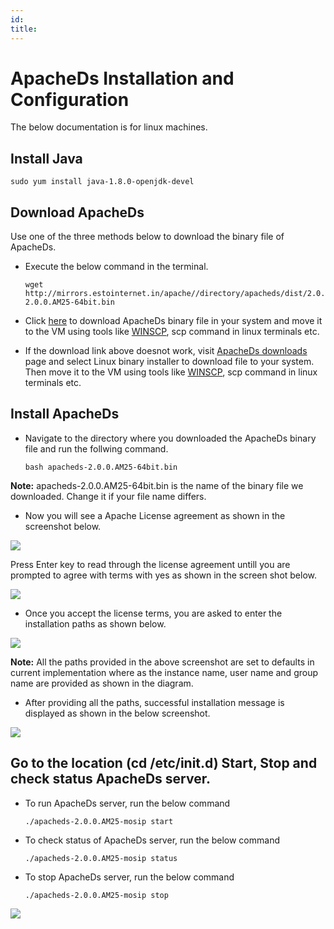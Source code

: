 ```yaml
---
id: 
title: 
---
```

# ApacheDs Installation and Configuration

The below documentation is for linux machines.

## Install Java
```
sudo yum install java-1.8.0-openjdk-devel
```

## Download ApacheDs
Use one of the three methods below to download the binary file of ApacheDs.

* Execute the below command in the terminal.
    ```shell
    wget http://mirrors.estointernet.in/apache//directory/apacheds/dist/2.0.0.AM25/apacheds-2.0.0.AM25-64bit.bin
    ```

* Click [here](https://mirrors.estointernet.in/apache//directory/apacheds/dist/2.0.0.AM25/apacheds-2.0.0.AM25-64bit.bin) to download ApacheDs binary file in your system and move it to the VM using tools like [WINSCP](https://winscp.net/eng/download.php), scp command in linux terminals etc.

* If the download link above doesnot work, visit [ApacheDs downloads](https://directory.apache.org/apacheds/downloads.html) page and select Linux binary installer to download file to your system. Then move it to the VM using tools like [WINSCP](//winscp.net/eng/download.php), scp command in linux terminals etc.

## Install ApacheDs

* Navigate to the directory where you downloaded the ApacheDs binary file and run the follwing command.
    ```shell
    bash apacheds-2.0.0.AM25-64bit.bin
    ```
**Note:** apacheds-2.0.0.AM25-64bit.bin is the name of the binary file we downloaded. Change it if your file name differs.

* Now you will see a Apache License agreement as shown in the screenshot below.

![](_images/apache_directory_studio_user_guide/apacheds-installation-1.png)

Press Enter key to read through the license agreement untill you are prompted to agree with terms with yes as shown in the screen shot below.

![](_images/apache_directory_studio_user_guide/apacheds-installation-2.png)

* Once you accept the license terms, you are asked to enter the installation paths as shown below.

![](_images/apache_directory_studio_user_guide/apacheds-installation-3.png)

**Note:** All the paths provided in the above screenshot are set to defaults in current implementation where as the instance name, user name and group name are provided as shown in the diagram.

* After providing all the paths, successful installation message is displayed as shown in the below screenshot.

![](_images/apache_directory_studio_user_guide/apacheds-installation-4.png)


## Go to the location (cd /etc/init.d) Start, Stop and check status ApacheDs server.

* To run ApacheDs server, run the below command       
    ```shell
    ./apacheds-2.0.0.AM25-mosip start
    ```
* To check status of ApacheDs server, run the below command
    ```shell
    ./apacheds-2.0.0.AM25-mosip status
    ```
* To stop ApacheDs server, run the below command
    ```shell
    ./apacheds-2.0.0.AM25-mosip stop
    ```

![](_images/apache_directory_studio_user_guide/apacheds-installation-7.png)

